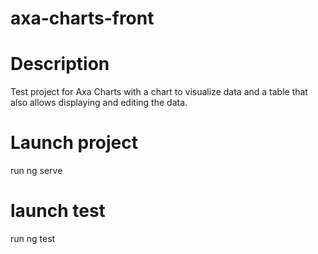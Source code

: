 ﻿# axa-charts-front

# Description
Test project for Axa Charts with a chart to visualize data and a table that also allows displaying and editing the data.

# Launch project
run ng serve

# launch test
run ng test
